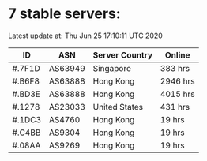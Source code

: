 # 7 stable servers:

Latest update at: Thu Jun 25 17:10:11 UTC 2020

| ID | ASN | Server Country | Online |
| -- | --- | -------------- | ------ |
| #.7F1D | AS63949 | Singapore | 383 hrs |
| #.B6F8 | AS63888 | Hong Kong | 2946 hrs |
| #.BD3E | AS63888 | Hong Kong | 4015 hrs |
| #.1278 | AS23033 | United States | 431 hrs |
| #.1DC3 | AS4760 | Hong Kong | 19 hrs |
| #.C4BB | AS9304 | Hong Kong | 19 hrs |
| #.08AA | AS9269 | Hong Kong | 19 hrs |

